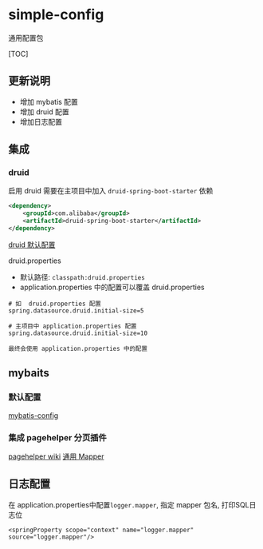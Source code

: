 # simple-config

通用配置包

[TOC]

## 更新说明

- 增加 mybatis 配置
- 增加 druid 配置
- 增加日志配置

## 集成

### druid
启用 druid 需要在主项目中加入 `druid-spring-boot-starter` 依赖
```xml
<dependency>
    <groupId>com.alibaba</groupId>
    <artifactId>druid-spring-boot-starter</artifactId>
</dependency>
```
[druid 默认配置](https://gitee.com/ksfallen/simple-springboot/blob/master/simple-config/src/main/resources/druid.properties)

druid.properties
- 默认路径:  `classpath:druid.properties`
- application.properties 中的配置可以覆盖 druid.properties

```
# 如  druid.properties 配置
spring.datasource.druid.initial-size=5

# 主项目中 application.properties 配置
spring.datasource.druid.initial-size=10

最终会使用 application.properties 中的配置
```

## mybaits

### 默认配置
[mybatis-config](ttps://gitee.com/ksfallen/simple-springboot/blob/master/simple-config/src/main/resources/mybatis-config.xml)

### 集成 pagehelper 分页插件
[pagehelper wiki](https://gitee.com/free/Mybatis_PageHelper)
[通用 Mapper](https://gitee.com/free/Mapper)

## 日志配置

在 application.properties中配置`logger.mapper`, 指定 mapper 包名, 打印SQL日志位
```
<springProperty scope="context" name="logger.mapper" source="logger.mapper"/>
```

